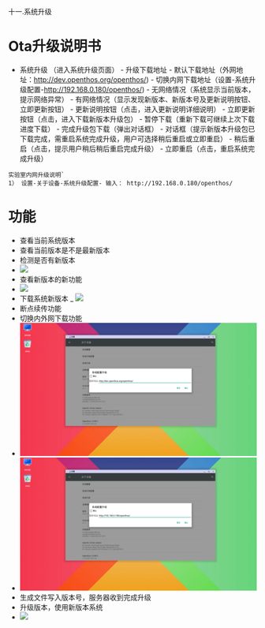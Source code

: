 十一.系统升级  
# Ota升级说明书

- 系统升级 （进入系统升级页面）
      - 升级下载地址
          - 默认下载地址（外网地址：http://dev.openthos.org/openthos/)
          - 切换内网下载地址（设置-系统升级配置-http://192.168.0.180/openthos/)
      - 无网络情况（系统显示当前版本，提示网络异常）
      - 有网络情况（显示发现新版本、新版本号及更新说明按钮、立即更新按钮）
         - 更新说明按钮（点击，进入更新说明详细说明）
         - 立即更新按钮（点击，进入下载新版本升级包）
            - 暂停下载（重新下载可继续上次下载进度下载）
            - 完成升级包下载（弹出对话框）
               - 对话框（提示新版本升级包已下载完成，需重启系统完成升级，用户可选择稍后重启或立即重启）
               - 稍后重启（点击，提示用户稍后稍后重启完成升级）
               - 立即重启（点击，重启系统完成升级）



```
实验室内网升级说明`
1） 设置-关于设备-系统升级配置- 输入： http://192.168.0.180/openthos/
```
# 功能  
- 查看当前系统版本
- 查看当前版本是不是最新版本
- 检测是否有新版本
- ![](pic/shengji/tmp_4898-uodate7-384312054.png)
- 查看新版本的新功能
- ![](pic/shengji/tmp_4898-uodate6856444755.png)
- 下载系统新版本
_ ![](pic/shengji/tmp_4898-uodate5866713698.png)
- 断点续传功能
- 切换内外网下载功能
- ![](pic/shengji/setting-shengji-waiwang.png)
- ![](pic/shengji/setting-shengji-neiwang.png)
- 生成文件写入版本号，服务器收到完成升级
- 升级版本，使用新版本系统
- ![](pic/shengji/tmp_4898-update1-671751735.png)


